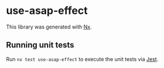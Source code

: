 # use-asap-effect

This library was generated with [Nx](https://nx.dev).

## Running unit tests

Run `nx test use-asap-effect` to execute the unit tests via [Jest](https://jestjs.io).

